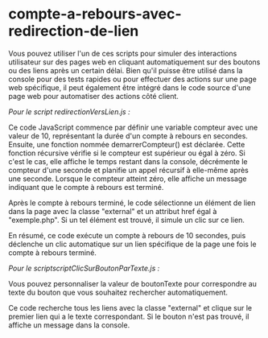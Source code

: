 # compte-a-rebours-avec-redirection-de-lien

Vous pouvez utiliser l'un de ces scripts pour simuler des interactions utilisateur sur des pages web en cliquant automatiquement sur des boutons ou des liens après un certain délai. Bien qu'il puisse être utilisé dans la console pour des tests rapides ou pour effectuer des actions sur une page web spécifique, il peut également être intégré dans le code source d'une page web pour automatiser des actions côté client.

_*Pour le script redirectionVersLien.js :*_ 

Ce code JavaScript commence par définir une variable compteur avec une valeur de 10, représentant la durée d'un compte à rebours en secondes. Ensuite, une fonction nommée demarrerCompteur() est déclarée. Cette fonction récursive vérifie si le compteur est supérieur ou égal à zéro. Si c'est le cas, elle affiche le temps restant dans la console, décrémente le compteur d'une seconde et planifie un appel récursif à elle-même après une seconde. Lorsque le compteur atteint zéro, elle affiche un message indiquant que le compte à rebours est terminé.

Après le compte à rebours terminé, le code sélectionne un élément de lien dans la page avec la classe "external" et un attribut href égal à "exemple.php". Si un tel élément est trouvé, il simule un clic sur ce lien.

En résumé, ce code exécute un compte à rebours de 10 secondes, puis déclenche un clic automatique sur un lien spécifique de la page une fois le compte à rebours terminé.

_*Pour le scriptscriptClicSurBoutonParTexte.js :*_

Vous pouvez personnaliser la valeur de boutonTexte pour correspondre au texte du bouton que vous souhaitez rechercher automatiquement. 

Ce code recherche tous les liens avec la classe "external" et clique sur le premier lien qui a le texte correspondant. Si le bouton n'est pas trouvé, il affiche un message dans la console.
